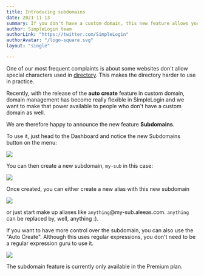 ```yaml
---
title: Introducing subdomains
date: 2021-11-13
summary: If you don't have a custom domain, this new feature allows you to own a subdomain on SimpleLogin and create aliases with it. Just make up an alias like anything@your-sub.aleeas.com when you need to provide an email address. The alias will be created the first time it receives an email.
author: SimpleLogin team
authorLink: "https://twitter.com/SimpleLogin"
authorAvatar: "/logo-square.svg"
layout: "single"

---
```


One of our most frequent complaints is about some websites don't allow special characters used in [directory](/blog/alias-directory/). This makes the directory harder to use in practice.

Recently, with the release of the **auto create** feature in custom domain, domain management has become really flexible in SimpleLogin and we want to make that power available to people who don't have a custom domain as well.

We are therefore happy to announce the new feature **Subdomains**. 

To use it, just head to the Dashboard and notice the new Subdomains button on the menu:

![](/blog/subdomain/menu.png)

You can then create a new subdomain, `my-sub` in this case:

![](/blog/subdomain/new.png)

Once created, you can either create a new alias with this new subdomain

![](/blog/subdomain/new-alias.png)

or just start make up aliases like `anything`@my-sub.aleeas.com. `anything` can be replaced by, well, anything :).

If you want to have more control over the subdomain, you can also use the "Auto Create". Although this uses regular expressions, you don't need to be a regular expression guru to use it.

![](/blog/subdomain/auto-create.png)

The subdomain feature is currently only available in the Premium plan.